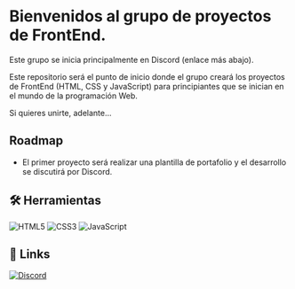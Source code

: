 # Bienvenidos al grupo de proyectos de FrontEnd.

Este grupo se inicia principalmente en Discord (enlace más abajo).

Este repositorio será el punto de inicio donde el grupo creará los proyectos de FrontEnd (HTML, CSS y JavaScript) para principiantes que se inician en el mundo de la programación Web.

Si quieres unirte, adelante...



## Roadmap

- El primer proyecto será realizar una plantilla de portafolio y el desarrollo se discutirá por Discord.


## 🛠 Herramientas
![HTML5](https://img.shields.io/badge/html5-%23E34F26.svg?style=for-the-badge&logo=html5&logoColor=white) ![CSS3](https://img.shields.io/badge/css3-%231572B6.svg?style=for-the-badge&logo=css3&logoColor=white) ![JavaScript](https://img.shields.io/badge/javascript-%23323330.svg?style=for-the-badge&logo=javascript&logoColor=%23F7DF1E)
## 🔗 Links

[![Discord](https://img.shields.io/badge/Discord-%235865F2.svg?style=for-the-badge&logo=discord&logoColor=white)](https://discordapp.com/channels/729672926432985098/1239967562310221904)
